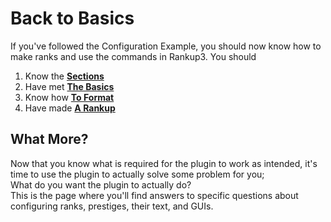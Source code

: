 # Back to Basics
If you've followed the Configuration Example, you should now know how to make ranks and use the commands in Rankup3.
You should
1. Know the **[Sections](../Rankups-and-Prestiges/How-to-Rankups.yml.md#these-are-the-4-required-sections-in-the-rankupsyml-file-necessary-for-a-rankup-to-be-considered-valid-individually)**
2. Have met **[The Basics](../Basic-Configuration.md)**
3. Know how **[To Format](../Basic-Configuration/Your-First-Rank.md#starting-to-format)**
4. Have made **[A Rankup](../Basic-Configuration/Your-First-Rank.md#your-first-rank)**
## What More?
Now that you know what is required for the plugin to work as intended, it's time to use the plugin to actually solve some problem for you;  
What do you want the plugin to actually do?  
This is the page where you'll find answers to specific questions about configuring ranks, prestiges, their text, and GUIs.
